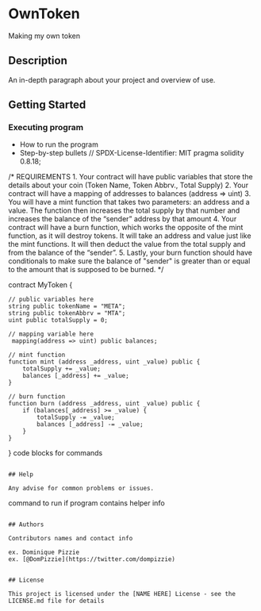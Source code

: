 # OwnToken

Making my own token

## Description

An in-depth paragraph about your project and overview of use.

## Getting Started

### Executing program

* How to run the program
* Step-by-step bullets
// SPDX-License-Identifier: MIT
pragma solidity 0.8.18;

/*
       REQUIREMENTS
    1. Your contract will have public variables that store the details about your coin (Token Name, Token Abbrv., Total Supply)
    2. Your contract will have a mapping of addresses to balances (address => uint)
    3. You will have a mint function that takes two parameters: an address and a value. 
       The function then increases the total supply by that number and increases the balance 
       of the “sender” address by that amount
    4. Your contract will have a burn function, which works the opposite of the mint function, as it will destroy tokens. 
       It will take an address and value just like the mint functions. It will then deduct the value from the total supply 
       and from the balance of the “sender”.
    5. Lastly, your burn function should have conditionals to make sure the balance of "sender" is greater than or equal 
       to the amount that is supposed to be burned.
*/

contract MyToken {

    // public variables here
    string public tokenName = "META";
    string public tokenAbbrv = "MTA";
    uint public totalSupply = 0;

    // mapping variable here
     mapping(address => uint) public balances;

    // mint function
    function mint (address _address, uint _value) public {
        totalSupply += _value;
        balances [_address] += _value;
    }

    // burn function
    function burn (address _address, uint _value) public {
        if (balances[_address] >= _value) {
            totalSupply -= _value;
            balances [_address] -= _value;
        }
    }
}
code blocks for commands
```

## Help

Any advise for common problems or issues.
```
command to run if program contains helper info
```

## Authors

Contributors names and contact info

ex. Dominique Pizzie  
ex. [@DomPizzie](https://twitter.com/dompizzie)


## License

This project is licensed under the [NAME HERE] License - see the LICENSE.md file for details
